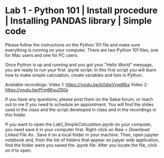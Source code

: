 # Lab 1 - Python 101 | Install procedure | Installing PANDAS library | Simple code

Please follow the instructions on the Python 101 file and make sure everything is running on your computer. 
There are two Python 101 files, one for Mac users and one for PC users.

Once Python is up and running and you got your "Hello World" message, you are ready to run your first .ipynb script. In this first script you will learn how to make simple calculation, create variables and lists in Python.

Available recordings:
Video 1: https://youtu.be/bOdwVyed6bs
Video 2: https://youtu.be/Prm6KsuZ60o

If you have any questions, please post them on the Sakai forum, or reach out to me if you need to schedule an appointment. You will find the slides used in the class and the script developed in class and in the recordings in this folder. 

If you want to open the <i> Lab1_SimpleCalculation.ipynb </i> on your computer, you need save it in your computer first. Right-click on <i> Raw > Download Linked File As </i>. Save it on a local folder in your machine. Then, open jupyter notebook and, from the list of folders that appear on jupyer web application, find the folder were you saved the <i> .ipynb </i> file. After you locate the file, click on it to open.

